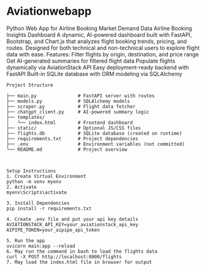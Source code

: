 # Aviationwebapp
 Python Web App for Airline Booking Market Demand Data
Airline Booking Insights Dashboard
A dynamic, AI-powered dashboard built with FastAPI, Bootstrap, and Chart.js that analyzes flight booking trends, pricing, and routes. Designed for both technical and non-technical users to explore flight data with ease. 
Features:
Filter flights by origin, destination, and price range
Get AI-generated summaries for filtered flight data
Populate flights dynamically via AviationStack API
Easy deployment-ready backend with FastAPI
Built-in SQLite database with ORM modeling via SQLAlchemy

    Project Structure

    ├── main.py               # FastAPI server with routes
    ├── models.py             # SQLAlchemy models
    ├── scraper.py            # Flight data fetcher
    ├── chatgpt_client.py     # AI-powered summary logic
    ├── templates/
    │   └── index.html        # Frontend dashboard
    ├── static/               # Optional JS/CSS files
    ├── flights.db            # SQLite database (created on runtime)
    ├── requirements.txt      # Project dependencies
    ├── .env                  # Environment variables (not committed)
    └── README.md             # Project overview



    Setup Instructions
    1. Create Virtual Environment
    python -m venv myenv
    2. Activate
    myenv\Scripts\activate

    3. Install Dependencies
    pip install -r requirements.txt

    4. Create .env file and put your api key details
    AVIATIONSTACK_API_KEY=your_aviationstack_api_key
    AIPIPE_TOKEN=your_aipipe_api_token

    5. Run the app
    uvicorn main:app --reload
    6. May run the command in bash to load the flights data
    curl -X POST http://localhost:8000/flights
    7. May load the index.html file in browser for output





